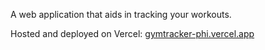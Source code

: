 A web application that aids in tracking your workouts.

Hosted and deployed on Vercel: [gymtracker-phi.vercel.app](https://gymtracker-phi.vercel.app)
